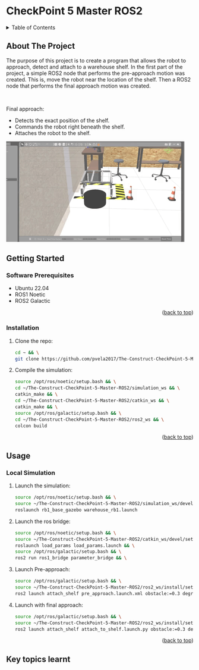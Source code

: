# CheckPoint 5 Master ROS2

<a name="readme-top"></a>

<!-- TABLE OF CONTENTS -->
<details>
  <summary>Table of Contents</summary>
  <ol>
    <li>
      <a href="#about-the-project">About The Project</a>
    </li>
    <li>
      <a href="#getting-started">Getting Started</a>
      <ul>
        <li><a href="#software-prerequisites">Software Prerequisites</a></li>
        <li><a href="#hardware-prerequisites">Hardware Prerequisites</a></li>
        <li><a href="#installation">Installation</a></li>
      </ul>
    </li>
    <li><a href="#usage">Usage</a></li>
    <li><a href="#real-robot">Real Robot</a></li>
  </ol>
</details>


## About The Project
The purpose of this project is to create a program that allows the robot to approach, detect and attach to a warehouse shelf.
In the first part of the project, a simple ROS2 node that performs the pre-approach motion was created. This is, move the robot near the location of the shelf. Then a ROS2 node that performs the final approach motion was created. 

</br>

Final approach:
* Detects the exact position of the shelf.
* Commands the robot right beneath the shelf.
* Attaches the robot to the shelf.

![This is an image](images/preview.gif)

<!-- GETTING STARTED -->
## Getting Started

### Software Prerequisites
* Ubuntu 22.04
* ROS1 Noetic
* ROS2 Galactic

<p align="right">(<a href="#readme-top">back to top</a>)</p>

<!-- INSTALLATION -->
### Installation
1. Clone the repo:
   ```sh
   cd ~ && \
   git clone https://github.com/pvela2017/The-Construct-CheckPoint-5-Master-ROS2
   ```
2. Compile the simulation:
   ```sh
   source /opt/ros/noetic/setup.bash && \
   cd ~/The-Construct-CheckPoint-5-Master-ROS2/simulation_ws && \
   catkin_make && \
   cd ~/The-Construct-CheckPoint-5-Master-ROS2/catkin_ws && \
   catkin_make && \
   source /opt/ros/galactic/setup.bash && \
   cd ~/The-Construct-CheckPoint-5-Master-ROS2/ros2_ws && \
   colcon build
   ```
     
<p align="right">(<a href="#readme-top">back to top</a>)</p>


<!-- USAGE -->
## Usage
### Local Simulation
1. Launch the simulation:
   ```sh
   source /opt/ros/noetic/setup.bash && \
   source ~/The-Construct-CheckPoint-5-Master-ROS2/simulation_ws/devel/setup.bash && \
   roslaunch rb1_base_gazebo warehouse_rb1.launch
   ```
2. Launch the ros bridge:
   ```sh
   source /opt/ros/noetic/setup.bash && \
   source ~/The-Construct-CheckPoint-5-Master-ROS2/catkin_ws/devel/setup.bash && \
   roslaunch load_params load_params.launch && \
   source /opt/ros/galactic/setup.bash && \
   ros2 run ros1_bridge parameter_bridge && \
   ```
3. Launch Pre-approach:
   ```sh
   source /opt/ros/galactic/setup.bash && \
   source ~/The-Construct-CheckPoint-5-Master-ROS2/ros2_ws/install/setup.bash && \
   ros2 launch attach_shelf pre_approach.launch.xml obstacle:=0.3 degrees:=-90
   ```
4. Launch with final approach:
   ```sh
   source /opt/ros/galactic/setup.bash && \
   source ~/The-Construct-CheckPoint-5-Master-ROS2/ros2_ws/install/setup.bash && \
   ros2 launch attach_shelf attach_to_shelf.launch.py obstacle:=0.3 degrees:=-90 final_approach:=true
   ```

<p align="right">(<a href="#readme-top">back to top</a>)</p>



<!-- KEYS -->
## Key topics learnt

